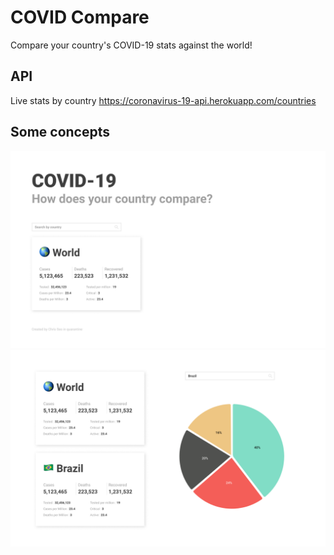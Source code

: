 # COVID Compare

Compare your country's COVID-19 stats against the world!

## API

Live stats by country
https://coronavirus-19-api.herokuapp.com/countries

## Some concepts

![](images/home.png)
![](images/info.png)
